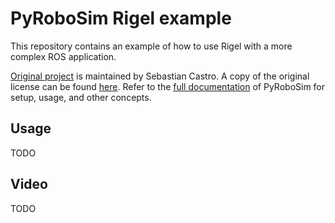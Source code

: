 # PyRoboSim Rigel example

This repository contains an example of how to use Rigel with a more complex ROS application.

[Original project](https://github.com/sea-bass/pyrobosim) is maintained by Sebastian Castro. A copy of the original license can be found [here](./LICENSE-original.md). Refer to the [full documentation](https://pyrobosim.readthedocs.io/) of PyRoboSim for setup, usage, and other concepts.

## Usage

TODO

## Video

TODO
